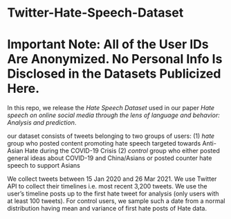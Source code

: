 # Twitter-Hate-Speech-Dataset
# Important Note: All of the User IDs Are Anonymized. No Personal Info Is Disclosed in the Datasets Publicized Here.

In this repo, we release the *Hate Speech Dataset* used in our paper *Hate speech on online social media through the lens of language and behavior: Analysis and prediction*. 

our dataset consists of tweets belonging to two groups of users: 
(1) *hate* group who  posted content promoting hate speech targeted towards Anti-Asian Hate during the COVID-19 Crisis
(2) *control* group who either posted general ideas about COVID-19 and China/Asians or posted counter hate speech to support Asians

We collect tweets between 15 Jan 2020 and 26 Mar 2021. We use Twitter API to collect their timelines i.e. most recent 3,200 tweets. We use the user’s timeline posts up to the first hate tweet for analysis (only users with at least 100 tweets). For control users, we sample such a date from a normal distribution having mean and variance of first hate posts of Hate data.

